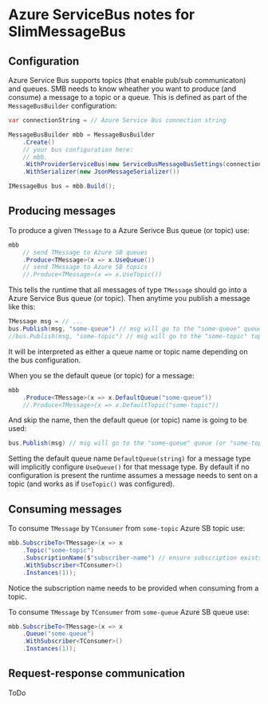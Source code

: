 # Azure ServiceBus notes for SlimMessageBus

## Configuration

Azure Service Bus supports topics (that enable pub/sub communicaton) and queues. SMB needs to know wheather you want to produce (and consume) a message to a topic or a queue. This is defined as part of the `MessageBusBuilder` configuration:

```cs
var connectionString = // Azure Service Bus connection string

MessageBusBuilder mbb = MessageBusBuilder
    .Create()
    // your bus configuration here:
    // mbb.
    .WithProviderServiceBus(new ServiceBusMessageBusSettings(connectionString))
    .WithSerializer(new JsonMessageSerializer())

IMessageBus bus = mbb.Build();
```

## Producing messages

To produce a given `TMessage` to a Azure Serivce Bus queue (or topic) use:

```cs
mbb
    // send TMessage to Azure SB queues
    .Produce<TMessage>(x => x.UseQueue()) 
    // send TMessage to Azure SB topics
    //.Produce<TMessage>(x => x.UseTopic())  
```

This tells the runtime that all messages of type `TMessage` should go into a Azure Service Bus queue (or topic). Then anytime you publish a message like this:

```cs
TMessage msg = // ...
bus.Publish(msg, "some-queue") // msg will go to the "some-queue" queue
//bus.Publish(msg, "some-topic") // msg will go to the "some-topic" topic
```

It will be interpreted as either a queue name or topic name depending on the bus configuration.

When you se the default queue (or topic) for a message:

```cs
mbb
    .Produce<TMessage>(x => x.DefaultQueue("some-queue"))    
    //.Produce<TMessage>(x => x.DefaultTopic("some-topic"))
```

And skip the name, then the default queue (or topic) name is going to be used:

```cs
bus.Publish(msg) // msg will go to the "some-queue" queue (or "some-topic")
```

Setting the default queue name `DefaultQueue(string)` for a message type will implicitly configure `UseQueue()` for that message type. By default if no configuration is present the runtime assumes a message needs to sent on a topic (and works as if `UseTopic()` was configured).


## Consuming messages

To consume `TMessage` by `TConsumer` from `some-topic` Azure SB topic use:

```cs
mbb.SubscribeTo<TMessage>(x => x
    .Topic("some-topic")
    .SubscriptionName($"subscriber-name") // ensure subscription exists on the ServiceBus topic
    .WithSubscriber<TConsumer>()
    .Instances(1));
```

Notice the subscription name needs to be provided when consuming from a topic.

To consume `TMessage` by `TConsumer` from `some-queue` Azure SB queue use:

```cs
mbb.SubscribeTo<TMessage>(x => x
    .Queue("some-queue")
    .WithSubscriber<TConsumer>()
    .Instances(1));
```

## Request-response communication

ToDo
